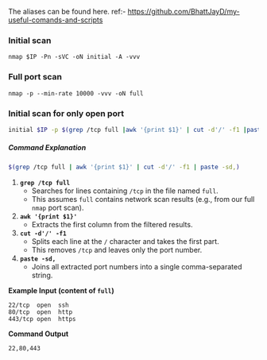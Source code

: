 The aliases can be found here.
ref:- https://github.com/BhattJayD/my-useful-comands-and-scripts

### Initial scan
```
nmap $IP -Pn -sVC -oN initial -A -vvv
```

### Full port scan
```
nmap -p --min-rate 10000 -vvv -oN full
```

### Initial scan for only open port 
```bash
initial $IP -p $(grep /tcp full |awk '{print $1}' | cut -d'/' -f1 |paste -sd,)
```

##### **Command Explanation**

```bash
$(grep /tcp full | awk '{print $1}' | cut -d'/' -f1 | paste -sd,)
```

1. **`grep /tcp full`**
    - Searches for lines containing `/tcp` in the file named `full`.
    - This assumes `full` contains network scan results (e.g., from our full `nmap` port scan).
2. **`awk '{print $1}'`**
    - Extracts the first column from the filtered results.
3. **`cut -d'/' -f1`**
    - Splits each line at the `/` character and takes the first part.
    - This removes `/tcp` and leaves only the port number.
4. **`paste -sd,`**
    - Joins all extracted port numbers into a single comma-separated string.

**Example Input (content of `full`)**
```
22/tcp  open  ssh
80/tcp  open  http
443/tcp open  https
```
**Command Output**
```
22,80,443
```

